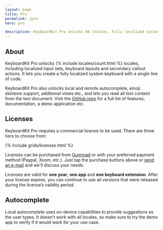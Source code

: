 ```yaml
---
layout: page
title: Pro
permalink: /pro
hero: pro

description: KeyboardKit Pro unlocks 60 locales, fully localized system keyboards, on-device and remote autocomplete etc.
---
```



## About

KeyboardKit Pro unlocks {% include locales/count.html %} locales, including localized input sets, keyboard layouts and secondary callout actions. It lets you create a fully localized system keyboard with a single line of code.

KeyboardKit Pro also unlocks local and remote autocomplete, emoji skintone support, additional views etc., and lets you read all text content from the text document. Visit the [GitHub repo]({{site.github_url_pro}}) for a full list of features, documentation, a demo application etc.


## Licenses

KeyboardKit Pro requires a commercial license to be used. There are three tiers to choose from:

{% include grids/licenses.html %}

Licenses can be purchased from [Gumroad]({{site.gumroad_url}}) or with your preferred payment method (Paypal, Xoom, etc.). Just tap the purchase buttons above or [send an e-mail](mailto:{{site.email}}?subject=KeyboardKit%20Pro%20License) and we'll discuss your needs.

Licenses are valid for **one year**, **one app** and **one keyboard extension**. After your license expires, you can continue to use all versions that were released during the license’s validity period.


## Autocomplete

Local autocomplete uses on-device capabilities to provide suggestions as the user types. It doesn't work with all locales, so make sure to try the demo app to verify if it would work for your use case.